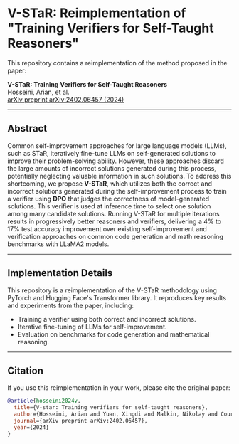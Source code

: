# V-STaR: Reimplementation of "Training Verifiers for Self-Taught Reasoners"

This repository contains a reimplementation of the method proposed in the paper:

**V-STaR: Training Verifiers for Self-Taught Reasoners**  
Hosseini, Arian, et al.  
[arXiv preprint arXiv:2402.06457 (2024)](https://arxiv.org/pdf/2402.06457)

---

## Abstract

Common self-improvement approaches for large language models (LLMs), such as STaR, iteratively fine-tune LLMs on self-generated solutions to improve their problem-solving ability. However, these approaches discard the large amounts of incorrect solutions generated during this process, potentially neglecting valuable information in such solutions. To address this shortcoming, we propose **V-STaR**, which utilizes both the correct and incorrect solutions generated during the self-improvement process to train a verifier using **DPO** that judges the correctness of model-generated solutions. This verifier is used at inference time to select one solution among many candidate solutions. Running V-STaR for multiple iterations results in progressively better reasoners and verifiers, delivering a 4% to 17% test accuracy improvement over existing self-improvement and verification approaches on common code generation and math reasoning benchmarks with LLaMA2 models.

---

## Implementation Details

This repository is a reimplementation of the V-STaR methodology using PyTorch and Hugging Face's Transformer library. It reproduces key results and experiments from the paper, including:
- Training a verifier using both correct and incorrect solutions.
- Iterative fine-tuning of LLMs for self-improvement.
- Evaluation on benchmarks for code generation and mathematical reasoning.

---

## Citation

If you use this reimplementation in your work, please cite the original paper:

```bibtex
@article{hosseini2024v,
  title={V-star: Training verifiers for self-taught reasoners},
  author={Hosseini, Arian and Yuan, Xingdi and Malkin, Nikolay and Courville, Aaron and Sordoni, Alessandro and Agarwal, Rishabh},
  journal={arXiv preprint arXiv:2402.06457},
  year={2024}
}
